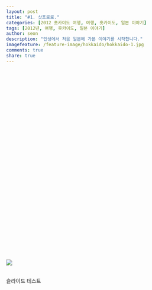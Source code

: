 ```yaml
---
layout: post
title: "#1. 삿포로로."
categories: [2012 홋카이도 여행, 여행, 홋카이도, 일본 이야기]
tags: [2012년, 여행, 홋카이도, 일본 이야기]
author: seon
description: "인생에서 처음 일본에 가본 이야기를 시작합니다."
imagefeature: /feature-image/hokkaido/hokkaido-1.jpg
comments: true
share: true
---
```


<p>
  <iframe style="width:100%;min-height:500px;" onload="calcHeight();" frameborder="0" allowfullscreen>
    <div class="flexslider">
      <ul class="slides">
        <li>
            <img src="https://s3-ap-northeast-1.amazonaws.com/seonology-blog/jekyll/hokkaido-2/resize-copyright-1.JPG">
            <p class="flex-caption">test1</p>
        </li>
        <li>
            <img src="https://s3-ap-northeast-1.amazonaws.com/seonology-blog/jekyll/hokkaido-2/resize-copyright-2.JPG">
            <p class="flex-caption">test2</p>
        </li>
        <li>
            <img src="https://s3-ap-northeast-1.amazonaws.com/seonology-blog/jekyll/hokkaido-2/resize-copyright-3.JPG">
            <p class="flex-caption">test3</p>
        </li>
      </ul>
    </div>
  </iframe>
</p>



![](https://s3-ap-northeast-1.amazonaws.com/seonology-blog/jekyll/hokkaido-2/resize-copyright-4.JPG)

<br>
슬라이드 테스트